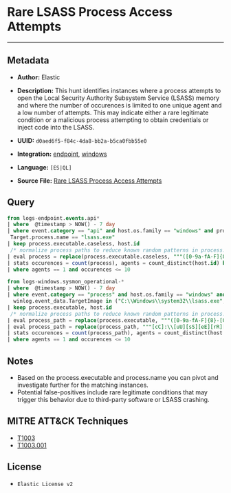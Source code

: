 # Rare LSASS Process Access Attempts

---

## Metadata

- **Author:** Elastic
- **Description:** This hunt identifies instances where a process attempts to open the Local Security Authority Subsystem Service (LSASS) memory and where the number of occurences is limited to one unique agent and a low number of attempts. This may indicate either a rare legitimate condition or a malicious process attempting to obtain credentials or inject code into the LSASS.

- **UUID:** `d0aed6f5-f84c-4da8-bb2a-b5ca0fbb55e0`
- **Integration:** [endpoint](https://docs.elastic.co/integrations/endpoint), [windows](https://docs.elastic.co/integrations/windows)
- **Language:** `[ES|QL]`
- **Source File:** [Rare LSASS Process Access Attempts](../queries/detect_rare_lsass_process_access_attempts.toml)
## Query

```sql
from logs-endpoint.events.api*
| where  @timestamp > NOW() - 7 day
| where event.category == "api" and host.os.family == "windows" and process.Ext.api.name in ("OpenProcess", "OpenThread", "ReadProcessMemory") and
 Target.process.name == "lsass.exe"
| keep process.executable.caseless, host.id
 /* normalize process paths to reduce known random patterns in process.executable */
| eval process = replace(process.executable.caseless, """([0-9a-fA-F]{8}-[0-9a-fA-F]{4}-[0-9a-fA-F]{4}-[0-9a-fA-F]{4}-[0-9a-fA-F]{12}|ns[a-z][A-Z0-9]{3,4}\.tmp|DX[A-Z0-9]{3,4}\.tmp|7z[A-Z0-9]{3,5}\.tmp|[0-9\.\-\_]{3,})""", "")
| stats occurences = count(process), agents = count_distinct(host.id) by process
| where agents == 1 and occurences <= 10
```

```sql
from logs-windows.sysmon_operational-*
| where  @timestamp > NOW() - 7 day
| where event.category == "process" and host.os.family == "windows" and event.action == "ProcessAccess" and
  winlog.event_data.TargetImage in ("C:\\Windows\\system32\\lsass.exe", "c:\\Windows\\system32\\lsass.exe", "c:\\Windows\\System32\\lsass.exe")
| keep process.executable, host.id
 /* normalize process paths to reduce known random patterns in process.executable */
| eval process_path = replace(process.executable, """([0-9a-fA-F]{8}-[0-9a-fA-F]{4}-[0-9a-fA-F]{4}-[0-9a-fA-F]{4}-[0-9a-fA-F]{12}|ns[a-z][A-Z0-9]{3,4}\.tmp|DX[A-Z0-9]{3,4}\.tmp|7z[A-Z0-9]{3,5}\.tmp|[0-9\.\-\_]{3,})""", "")
| eval process_path = replace(process_path, """[cC]:\\[uU][sS][eE][rR][sS]\\[a-zA-Z0-9\.\-\_\$~]+\\""", "C:\\\\users\\\\user\\\\")
| stats occurences = count(process_path), agents = count_distinct(host.id) by process_path
| where agents == 1 and occurences <= 10
```

## Notes

- Based on the process.executable and process.name you can pivot and investigate further for the matching instances.
- Potential false-positives include rare legitimate conditions that may trigger this behavior due to third-party software or LSASS crashing.

## MITRE ATT&CK Techniques

- [T1003](https://attack.mitre.org/techniques/T1003)
- [T1003.001](https://attack.mitre.org/techniques/T1003/001)

## License

- `Elastic License v2`

